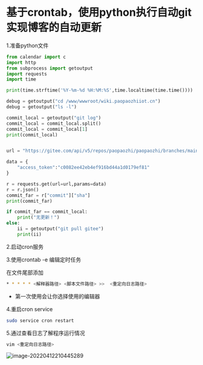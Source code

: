# 基于crontab，使用python执行自动git实现博客的自动更新

1.准备python文件

```python
from calendar import c
import http
from subprocess import getoutput
import requests
import time

print(time.strftime('%Y-%m-%d %H:%M:%S',time.localtime(time.time())))

debug = getoutput("cd /www/wwwroot/wiki.paopaozhiiot.cn")
debug = getoutput("ls -l")

commit_local = getoutput("git log")
commit_local = commit_local.split()
commit_local = commit_local[1]
print(commit_local)


url = "https://gitee.com/api/v5/repos/paopaozhi/paopaozhi/branches/main?"

data = {
    "access_token":"c0082ee42eb4ef916bd44a1d0179ef81"
}

r = requests.get(url=url,params=data)
r = r.json()
commit_far = r["commit"]["sha"]
print(commit_far)

if commit_far == commit_local:
    print("无更新！")
else:
    ii = getoutput("git pull gitee")
    print(ii)
```

2.启动cron服务

3.使用crontab -e 编辑定时任务

在文件尾部添加

```sh
* * * * * <解释器路径> <脚本文件路径> >>  <重定向日志路径>
```

- 第一次使用会让你选择使用的编辑器

4.重启cron service

```sh
sudo service cron restart  
```

5.通过查看日志了解程序运行情况

```sh
vim <重定向日志路径>
```

![image-20220412210445289](https://picture.paopaozhiiot.cn/202204122104385.png)